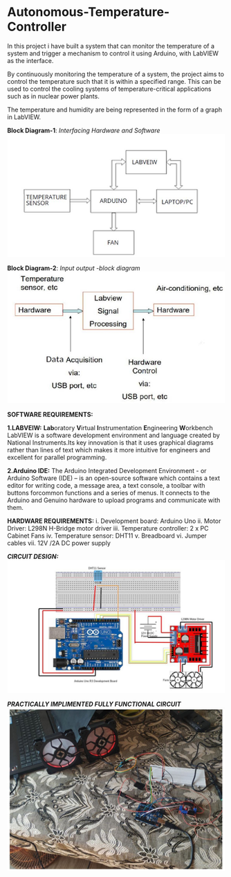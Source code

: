 # Autonomous-Temperature-Controller
In this project i have built a system that can monitor the temperature of a system and trigger a mechanism to control it using Arduino, with LabVIEW as the interface.

By continuously monitoring the temperature of a system, the project aims to control the temperature such that it is within a specified range.
This can be used to control the cooling systems of temperature-critical applications such as in nuclear power plants. 

The temperature and humidity are being represented in the form of a graph in LabVIEW.

**Block Diagram-1**: *Interfacing Hardware and Software*
![](Images/image1.JPG)

**Block Diagram-2**: *Input output -block diagram*
![](Images/image2.JPG)

**SOFTWARE REQUIREMENTS:**

**1.LABVEIW:** **Lab**oratory **V**irtual **I**nstrumentation **E**ngineering **W**orkbench
LabVIEW is a software development environment and language created by National Instruments.Its key innovation is that it uses graphical diagrams rather than lines of text which makes it more intuitive for engineers and excellent for parallel programming.

**2.Arduino IDE:**
The Arduino Integrated Development Environment - or Arduino Software (IDE) – is an open-source software which contains a text editor for writing code, a message area, a text console, a toolbar with buttons forcommon functions and a series of menus. It connects to the Arduino and Genuino hardware to upload programs and communicate with them. 

 **HARDWARE REQUIREMENTS:**
i. Development board: Arduino Uno
ii. Motor Driver: L298N H-Bridge motor driver
iii. Temperature controller: 2 x PC Cabinet Fans
iv. Temperature sensor: DHT11
v. Breadboard
vi. Jumper cables
vii. 12V /2A DC power supply

***CIRCUIT DESIGN:***
![](Images/image3.JPG)

***PRACTICALLY IMPLIMENTED FULLY FUNCTIONAL CIRCUIT***
![](Images/image4.JPG)
